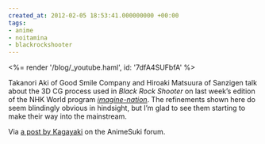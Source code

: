 ```yaml
---
created_at: 2012-02-05 18:53:41.000000000 +00:00
tags:
- anime
- noitamina
- blackrockshooter
---
```


<%= render '/blog/_youtube.haml', id: '7dfA4SUFbfA' %>

Takanori Aki of Good Smile Company and Hiroaki Matsuura of Sanzigen talk
about the 3D CG process used in <cite>Black Rock Shooter</cite> on last
week’s edition of the NHK World program
[<cite>imagine-nation</cite>](http://www3.nhk.or.jp/nhkworld/english/tv/imagine/archive201201270800.html).
The refinements shown here do seem blindingly obvious in hindsight, but
I’m glad to see them starting to make their way into the mainstream.

Via [a post by
Kagayaki](http://forums.animesuki.com/showpost.php?p=3986584&postcount=411)
on the AnimeSuki forum.
